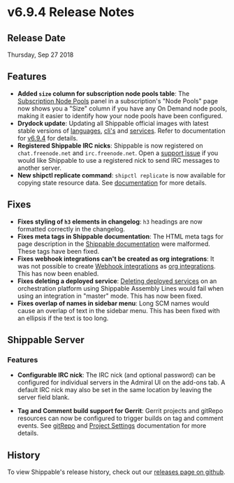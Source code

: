 # v6.9.4 Release Notes

## Release Date

Thursday, Sep 27 2018

## Features

- **Added `size` column for subscription node pools table**: The [Subscription Node Pools](http://docs.shippable.com/platform/management/subscription/node-pools/) panel in a subscription's "Node Pools" page now shows you a "Size" column if you have any On Demand node pools, making it easier to identify how your node pools have been configured.
- **Drydock update**: Updating all Shippable official images with latest
  stable versions of [languages](http://docs.shippable.com/platform/runtime/machine-image/language-versions/), [cli's](http://docs.shippable.com/platform/runtime/machine-image/cli-versions/) and [services](http://docs.shippable.com/platform/runtime/machine-image/services-versions/). Refer to documentation
  for [v6.9.4](http://docs.shippable.com/platform/runtime/machine-image/ami-v694/) for details.
- **Registered Shippable IRC nicks**: Shippable is now registered on `chat.freenode.net` and `irc.freenode.net`. Open a [support issue](https://github.com/Shippable/support/issues/new) if you would like Shippable to use a registered nick to send IRC messages to another server.
- **New shipctl replicate command**: `shipctl replicate` is now available for copying state resource data. See [documentation](http://docs.shippable.com/platform/tutorial/workflow/using-shipctl/#replicate) for more details.

## Fixes

- **Fixes styling of `h3` elements in changelog**: `h3` headings are now formatted correctly in the changelog.
- **Fixes meta tags in Shippable documentation**: The HTML meta tags for page description in the [Shippable documentation](http://docs.shippable.com/) were malformed. These tags have been fixed.
- **Fixes webhook integrations can't be created as org integrations**: It was not possible to create [Webhook integrations](http://docs.shippable.com/platform/integration/webhook/) as [org integrations](http://docs.shippable.com/platform/tutorial/integration/subscription-integrations/#creating-an-org-integration-recommended-for-teams). This has now been enabled.
- **Fixes deleting a deployed service**: [Deleting deployed services](http://docs.shippable.com/deploy/deleting-a-service/) on an orchestration platform using Shippable Assembly Lines would fail when using an integration in "master" mode. This has now been fixed.
- **Fixes overlap of names in sidebar menu**: Long SCM names would cause an overlap of text in the sidebar menu. This has been fixed with an ellipsis if the text is too long.

## Shippable Server

### Features

- **Configurable IRC nick**: The IRC nick (and optional password) can be configured for individual servers in the Admiral UI on the add-ons tab. A default IRC nick may also be set in the same location by leaving the server field blank.

- **Tag and Comment build support for Gerrit**: Gerrit projects and gitRepo resources can now be configured to trigger builds on tag and comment events. See [gitRepo](http://docs.shippable.com/platform/workflow/resource/gitrepo/#latestSyntax) and [Project Settings](http://docs.shippable.com/platform/management/project/settings/#webhookConfig) documentation for more details.

## History

To view Shippable's release history, check out our [releases page on github](https://github.com/Shippable/admiral/releases).

